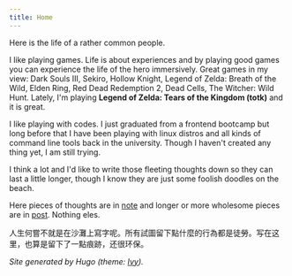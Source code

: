 ```yaml
---
title: Home
---
```


Here is the life of a rather common people.

I like playing games. Life is about experiences and by playing good games you can experience the life of the hero immersively. Great games in my view: Dark Souls III, Sekiro, Hollow Knight, Legend of Zelda: Breath of the Wild, Elden Ring, Red Dead Redemption 2, Dead Cells, The Witcher: Wild Hunt. Lately, I'm playing **Legend of Zelda: Tears of the Kingdom (totk)** and it is great.

I like playing with codes. I just graduated from a frontend bootcamp but long before that I have been playing with linux distros and all kinds of command line tools back in the university. Though I haven't created any thing yet, I am still trying.

I think a lot and I'd like to write those fleeting thoughts down so they can last a little longer, though I know they are just some foolish doodles on the beach.

Here pieces of thoughts are in [note](/decode/note) and longer or more wholesome pieces are in [post](/decode/post). Nothing eles.

人生何嘗不就是在沙灘上寫字呢。所有試圖留下點什麼的行為都是徒勞。写在这里，也算是留下了一點痕跡，还很环保。

*Site generated by Hugo (theme: [Ivy](https://github.com/dmulholland/ivy)).*
